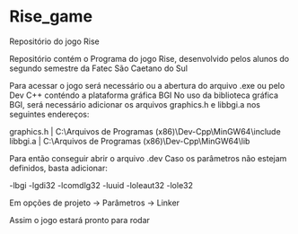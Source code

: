 # Rise_game
Repositório do jogo Rise

Repositório contém o Programa do jogo Rise, desenvolvido pelos alunos do segundo semestre da Fatec São Caetano do Sul

Para acessar o jogo será necessário ou a abertura do arquivo .exe ou pelo Dev C++ conténdo a plataforma gráfica BGI
No uso da biblioteca gráfica BGI, será necessário adicionar os arquivos graphics.h e libbgi.a nos seguintes endereços:

graphics.h | C:\Arquivos de Programas (x86)\Dev-Cpp\MinGW64\include 
libbgi.a   | C:\Arquivos de Programas (x86)\Dev-Cpp\MinGW64\lib

Para então conseguir abrir o arquivo .dev
Caso os parâmetros não estejam definidos, basta adicionar:

-lbgi
-lgdi32
-lcomdlg32
-luuid
-loleaut32
-lole32

Em opções de projeto -> Parâmetros -> Linker

Assim o jogo estará pronto para rodar

